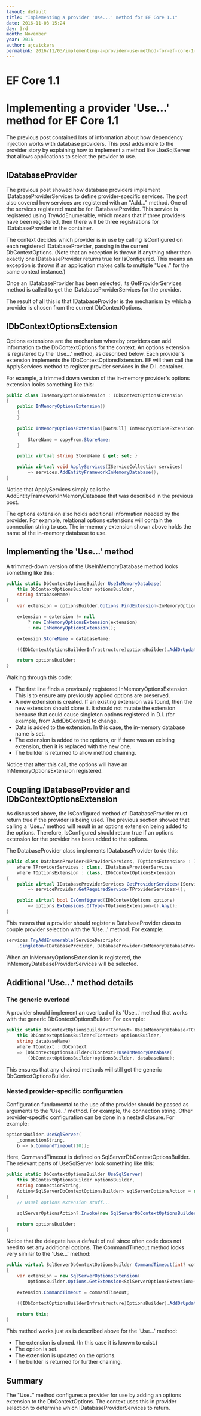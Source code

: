 ```yaml
---
layout: default
title: "Implementing a provider 'Use...' method for EF Core 1.1"
date: 2016-11-03 15:24
day: 3rd
month: November
year: 2016
author: ajcvickers
permalink: 2016/11/03/implementing-a-provider-use-method-for-ef-core-1-1/
---
```


# EF Core 1.1
# Implementing a provider 'Use...' method for EF Core 1.1

The previous post contained lots of information about how dependency injection works with database providers. This post adds more to the provider story by explaining how to implement a method like UseSqlServer that allows applications to select the provider to use.



<h2>IDatabaseProvider</h2>

The previous post showed how database providers implement IDatabaseProviderServices to define provider-specific services. The post also covered how services are registered with an "Add..." method. One of the services registered must be for IDatabaseProvider. This service is registered using TryAddEnumerable, which means that if three providers have been registered, then there will be three registrations for IDatabaseProvider in the container.

The context decides which provider is in use by calling IsConfigured on each registered IDatabaseProvider, passing in the current DbContextOptions. (Note that an exception is thrown if anything other than exactly one IDatabaseProvider returns true for IsConfigured. This means an exception is thrown if an application makes calls to multiple "Use.." for the same context instance.)

Once an IDatabaseProvider has been selected, its GetProviderServices method is called to get the IDatabaseProviderServices for the provider.

The result of all this is that IDatabaseProvider is the mechanism by which a provider is chosen from the current DbContextOptions.

<h2>IDbContextOptionsExtension</h2>

Options extensions are the mechanism whereby providers can add information to the DbContextOptions for the context. An options extension is registered by the 'Use...' method, as described below. Each provider's extension implements the IDbContextOptionsExtension. EF will then call the ApplyServices method to register provider services in the D.I. container.

For example, a trimmed down version of the in-memory provider's options extension looks something like this:

``` c#
public class InMemoryOptionsExtension : IDbContextOptionsExtension
{
    public InMemoryOptionsExtension()
    {
    }

    public InMemoryOptionsExtension([NotNull] InMemoryOptionsExtension copyFrom)
    {
        StoreName = copyFrom.StoreName;
    }

    public virtual string StoreName { get; set; }

    public virtual void ApplyServices(IServiceCollection services)
        => services.AddEntityFrameworkInMemoryDatabase();
}
```

Notice that ApplyServices simply calls the AddEntityFrameworkInMemoryDatabase that was described in the previous post.

The options extension also holds additional information needed by the provider. For example, relational options extensions will contain the connection string to use. The in-memory extension shown above holds the name of the in-memory database to use.

<h2>Implementing the 'Use...' method</h2>

A trimmed-down version of the UseInMemoryDatabase method looks something like this:

``` c#
public static DbContextOptionsBuilder UseInMemoryDatabase(
    this DbContextOptionsBuilder optionsBuilder,
    string databaseName)
{
    var extension = optionsBuilder.Options.FindExtension<InMemoryOptionsExtension>();

    extension = extension != null
        ? new InMemoryOptionsExtension(extension)
        : new InMemoryOptionsExtension();

    extension.StoreName = databaseName;

    ((IDbContextOptionsBuilderInfrastructure)optionsBuilder).AddOrUpdateExtension(extension);

    return optionsBuilder;
}
```

Walking through this code:

<ul>
<li>The first line finds a previously registered InMemoryOptionsExtension. This is to ensure any previously applied options are preserved.</li>
<li>A new extension is created. If an existing extension was found, then the new extension should clone it. It should not mutate the extension because that could cause singleton options registered in D.I. (for example, from AddDbContext) to change.</li>
<li>Data is added to the extension. In this case, the in-memory database name is set.</li>
<li>The extension is added to the options, or if there was an existing extension, then it is replaced with the new one.</li>
<li>The builder is returned to allow method chaining.</li>
</ul>

Notice that after this call, the options will have an InMemoryOptionsExtension registered.

<h2>Coupling IDatabaseProvider and IDbContextOptionsExtension</h2>

As discussed above, the IsConfigured method of IDatabaseProvider must return true if the provider is being used. The previous section showed that calling a 'Use...' method will result in an options extension being added to the options. Therefore, IsConfigured should return true if an options extension for the provider has been added to the options.

The DatabaseProvider class implements IDatabaseProvider to do this:

``` c#
public class DatabaseProvider<TProviderServices, TOptionsExtension> : IDatabaseProvider
    where TProviderServices : class, IDatabaseProviderServices
    where TOptionsExtension : class, IDbContextOptionsExtension
{
    public virtual IDatabaseProviderServices GetProviderServices(IServiceProvider serviceProvider)
        => serviceProvider.GetRequiredService<TProviderServices>();

    public virtual bool IsConfigured(IDbContextOptions options)
        => options.Extensions.OfType<TOptionsExtension>().Any();
}
```

This means that a provider should register a DatabaseProvider class to couple provider selection with the 'Use...' method. For example:

``` c#
services.TryAddEnumerable(ServiceDescriptor
    .Singleton<IDatabaseProvider, DatabaseProvider<InMemoryDatabaseProviderServices, InMemoryOptionsExtension>>());
```

When an InMemoryOptionsExtension is registered, the InMemoryDatabaseProviderServices will be selected.

<h2>Additional 'Use...' method details</h2>

<h3>The generic overload</h3>

A provider should implement an overload of its 'Use...' method that works with the generic DbContextOptionsBuilder<TContext>. For example:

``` c#
public static DbContextOptionsBuilder<TContext> UseInMemoryDatabase<TContext>(
    this DbContextOptionsBuilder<TContext> optionsBuilder,
    string databaseName)
    where TContext : DbContext
    => (DbContextOptionsBuilder<TContext>)UseInMemoryDatabase(
        (DbContextOptionsBuilder)optionsBuilder, databaseName);
```

This ensures that any chained methods will still get the generic DbContextOptionsBuilder<TContext>.

<h3>Nested provider-specific configuration</h3>

Configuration fundamental to the use of the provider should be passed as arguments to the 'Use...' method. For example, the connection string. Other provider-specific configuration can be done in a nested closure. For example:

``` c#
optionsBuilder.UseSqlServer(
    _connectionString,
    b => b.CommandTimeout(10));
```

Here, CommandTimeout is defined on SqlServerDbContextOptionsBuilder. The relevant parts of UseSqlServer look something like this:

``` c#
public static DbContextOptionsBuilder UseSqlServer(
    this DbContextOptionsBuilder optionsBuilder,
    string connectionString,
    Action<SqlServerDbContextOptionsBuilder> sqlServerOptionsAction = null)
{
    // Usual options extension stuff...

    sqlServerOptionsAction?.Invoke(new SqlServerDbContextOptionsBuilder(optionsBuilder));

    return optionsBuilder;
}
```

Notice that the delegate has a default of null since often code does not need to set any additional options. The CommandTimeout method looks very similar to the 'Use...' method:

``` c#
public virtual SqlServerDbContextOptionsBuilder CommandTimeout(int? commandTimeout)
{
    var extension = new SqlServerOptionsExtension(
        OptionsBuilder.Options.GetExtension<SqlServerOptionsExtension>());

    extension.CommandTimeout = commandTimeout;

    ((IDbContextOptionsBuilderInfrastructure)OptionsBuilder).AddOrUpdateExtension(extension);

    return this;
}
```

This method works just as is described above for the 'Use...' method:

<ul>
<li>The extension is cloned. (In this case it is known to exist.)</li>
<li>The option is set.</li>
<li>The extension is updated on the options.</li>
<li>The builder is returned for further chaining.</li>
</ul>

<h2>Summary</h2>

The "Use.." method configures a provider for use by adding an options extension to the DbContextOptions. The context uses this in provider selection to determine which IDatabaseProviderServices to return.
